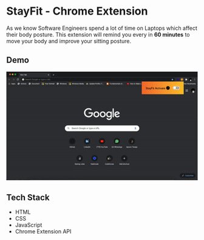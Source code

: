 # StayFit - Chrome Extension

As we know Software Engineers spend a lot of time on Laptops which affect their body posture. This extension will remind you every in **60 minutes** to move your body and improve your sitting posture.

## Demo

![Demo](./demo.gif)

## Tech Stack
- HTML
- CSS
- JavaScript
- Chrome Extension API
